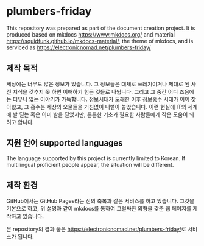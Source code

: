 # plumbers-friday

This repository was prepared as part of the document creation project. It is produced based on mkdocs <https://www.mkdocs.org/> and material <https://squidfunk.github.io/mkdocs-material/>, the theme of mkdocs, and is serviced as <https://electronicnomad.net/plumbers-friday/>

## 제작 목적

세상에는 너무도 많은 정보가 있습니다. 그 정보들은 대체로 쓰레기이거나 제대로 된 사전 지식을 갖추지 못 하면
이해하기 힘든 것들로 나뉩니다. 그리고 그 중간 어디 즈음에는 터무니 없는 이야기가 가득합니다.
정보시대가 도래한 이후 정보홍수 시대가 이어 찾아왔고, 그 홍수는 세상의 오물들을 거침없이 내뱉아 놓았습니다.
이런 현실에 IT의 세계에 발 딛는 혹은 이미 발을 딛었지만, 튼튼한 기초가 필요한 사람들에게
작은 도움이 되려고 합니다.

## 지원 언어 supported languages

The language supported by this project is currently limited to Korean.
If multilingual proficient people appear, the situation will be different.

## 제작 환경

GitHub에서는 GitHub Pages라는 신의 축복과 같은 서비스를 하고 있습니다.
그것을 기본으로 하고, 위 설명과 같이 mkdocs를 통하여 그럴싸한 외형을 갖춘
웹 페이지를 제작하고 있습니다.

본 repository의 결과 물은 <https://electronicnomad.net/plumbers-friday/>로 서비스가 됩니다.
